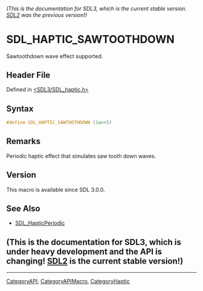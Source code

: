 ###### (This is the documentation for SDL3, which is the current stable version. [SDL2](https://wiki.libsdl.org/SDL2/) was the previous version!)
# SDL_HAPTIC_SAWTOOTHDOWN

Sawtoothdown wave effect supported.

## Header File

Defined in [<SDL3/SDL_haptic.h>](https://github.com/libsdl-org/SDL/blob/main/include/SDL3/SDL_haptic.h)

## Syntax

```c
#define SDL_HAPTIC_SAWTOOTHDOWN (1u<<5)
```

## Remarks

Periodic haptic effect that simulates saw tooth down waves.

## Version

This macro is available since SDL 3.0.0.

## See Also

- [SDL_HapticPeriodic](SDL_HapticPeriodic)


## (This is the documentation for SDL3, which is under heavy development and the API is changing! [SDL2](https://wiki.libsdl.org/SDL2/) is the current stable version!)



----
[CategoryAPI](CategoryAPI), [CategoryAPIMacro](CategoryAPIMacro), [CategoryHaptic](CategoryHaptic)

